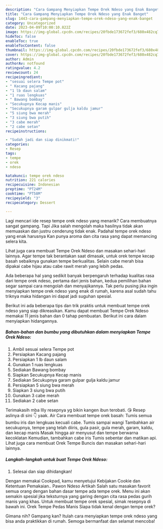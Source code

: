 ```yaml
---
description: "Cara Gampang Menyiapkan Tempe Orek Ndeso yang Enak Banget"
title: "Cara Gampang Menyiapkan Tempe Orek Ndeso yang Enak Banget"
slug: 1443-cara-gampang-menyiapkan-tempe-orek-ndeso-yang-enak-banget
category: Uncategorized
date: 2023-04-09T10:00:10.822Z
image: https://img-global.cpcdn.com/recipes/20fbde173672fef3/680x482cq70/tempe-orek-ndeso-foto-resep-utama.jpg
hideToc: false
enableToc: true
enableTocContent: false
thumbnail: https://img-global.cpcdn.com/recipes/20fbde173672fef3/680x482cq70/tempe-orek-ndeso-foto-resep-utama.jpg
cover: https://img-global.cpcdn.com/recipes/20fbde173672fef3/680x482cq70/tempe-orek-ndeso-foto-resep-utama.jpg
author: Admin
authorAv: notfound
ratingvalue: 4.2
reviewcount: 24
recipeingredient:
- "sesuai selera Tempe pot"
- " Kacang pajang"
- "1 lb daun salam"
- "1 ruas lengkuas"
- " Bawang bombay"
- "Secukupnya Kecap manis"
- "Secukupnya garam gulpar gulja kaldu jamur"
- "5 siung bwa merah"
- "3 siung bwa putih"
- "3 cabe merah"
- "2 cabe setan"
recipeinstructions:

- "Sudah jadi dan siap dinikmati!"
categories:
- Resep
tags:
- tempe
- orek
- ndeso

katakunci: tempe orek ndeso 
nutrition: 221 calories
recipecuisine: Indonesian
preptime: "PT24M"
cooktime: "PT58M"
recipeyield: "3"
recipecategory: Dessert

---
```



Lagi mencari ide resep tempe orek ndeso yang menarik? Cara membuatnya sangat gampang. Tapi Jika salah mengolah maka hasilnya tidak akan memuaskan dan justru cenderung tidak enak. Padahal tempe orek ndeso yang enak harusnya Kan punya aroma dan cita rasa yang dapat memancing selera kita.


Lihat juga cara membuat Tempe Orek Ndeso dan masakan sehari-hari lainnya. Agar tempe tak berantakan saat dimasak, untuk orek tempe kecap basah sebaiknya gunakan tempe berkualitas. Selain cabe merah bisa dipakai cabe hijau atau cabe rawit merah yang lebih pedas.

Ada beberapa hal yang sedikit banyak berpengaruh terhadap kualitas rasa dari tempe orek ndeso, pertama dari jenis bahan, kedua pemilihan bahan segar sampai cara mengolah dan menyajikannya. Tak perlu pusing jika ingin menyiapkan tempe orek ndeso yang enak di rumah, karena asal sudah tahu triknya maka hidangan ini dapat jadi suguhan spesial.


Berikut ini ada beberapa tips dan trik praktis untuk membuat tempe orek ndeso yang siap dikreasikan. Kamu dapat membuat Tempe Orek Ndeso memakai 11 jenis bahan dan 0 tahap pembuatan. Berikut ini cara dalam menyiapkan hidangannya.

<!--inarticleads1-->

##### Bahan-bahan dan bumbu yang dibutuhkan dalam menyiapkan Tempe Orek Ndeso:

1. Ambil sesuai selera Tempe pot
1. Persiapkan  Kacang pajang
1. Persiapkan 1 lb daun salam
1. Gunakan 1 ruas lengkuas
1. Sediakan  Bawang bombay
1. Siapkan Secukupnya Kecap manis
1. Sediakan Secukupnya garam gulpar gulja kaldu jamur
1. Persiapkan 5 siung bwa merah
1. Siapkan 3 siung bwa putih
1. Gunakan 3 cabe merah
1. Sediakan 2 cabe setan


Terimakasih mba Illy resepnya yg bikin kangen ibun terobati. 😘 Resep aslinya di sini 👇 yaak. Air Cara membuat tempe orek basah: Tumis semua bumbu iris dan lengkuas kecuali cabe. Tumis sampai wangi Tambahkan air secukupnya, tempe yang telah diiris, gula pasir, gula merah, garam, kaldu, dan kecap manis Masak hingga air menyusut dan tempe berwarna kecoklatan Kemudian, tambahkan cabe iris Tumis sebentar dan matikan api. Lihat juga cara membuat Orek Tempe Buncis dan masakan sehari-hari lainnya. 

<!--inarticleads2-->

##### Langkah-langkah untuk buat Tempe Orek Ndeso:


1. Selesai dan siap dihidangkan!

Dengan memakai Cookpad, kamu menyetujui Kebijakan Cookie dan Ketentuan Pemakaian.. Pawon Ndeso Artikah Salah satu masakan favorit semua orang dengan bahan dasar tempe ada tempe orek. Menu ini akan semakin spesial jika teksturnya yang garing dengan cita rasa pedas gurih manis yang khas. Untuk membuat tempe orek spesial, simak resepnya di bawah ini. Orek Tempe Pedas Manis Siapa tidak kenal dengan tempe orek? 

Gimana nih? Gampang kan? Itulah cara menyiapkan tempe orek ndeso yang bisa anda praktikkan di rumah. Semoga bermanfaat dan selamat mencoba!

